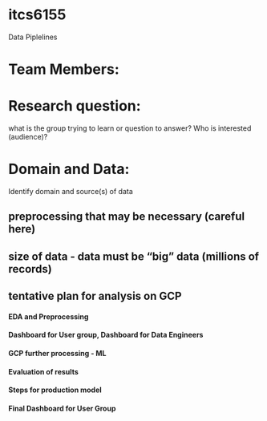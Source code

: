 # itcs6155
Data Piplelines

# Team Members:

# Research question:  
what is the group trying to learn or question to answer? Who is interested (audience)?

# Domain and Data: 
Identify domain and source(s) of data

## preprocessing that may be necessary (careful here)

## size of data - data must be “big” data (millions of records)

## tentative plan for analysis on GCP

#### EDA and Preprocessing

#### Dashboard for User group, Dashboard for Data Engineers

#### GCP further processing - ML

#### Evaluation of results

#### Steps for production model

#### Final Dashboard for User Group
